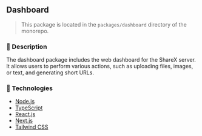 ## Dashboard

> This package is located in the `packages/dashboard` directory of the monorepo.

### 📝 Description

The dashboard package includes the web dashboard for the ShareX server. It allows users to perform various actions, such as uploading files, images, or text, and generating short URLs.

### 🚀 Technologies

- [Node.js](https://nodejs.org/en/)
- [TypeScript](https://www.typescriptlang.org/)
- [React.js](https://reactjs.org/)
- [Next.js](https://nextjs.org/)
- [Tailwind CSS](https://tailwindcss.com/)